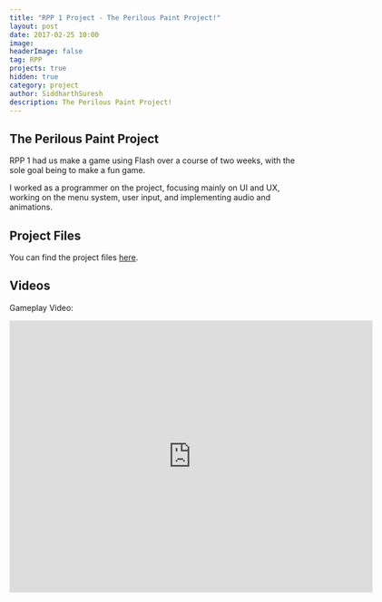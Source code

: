 ```yaml
---
title: "RPP 1 Project - The Perilous Paint Project!"
layout: post
date: 2017-02-25 10:00
image:
headerImage: false
tag: RPP
projects: true
hidden: true
category: project
author: SiddharthSuresh
description: The Perilous Paint Project!
---
```



## The Perilous Paint Project

RPP 1 had us make a game using Flash over a course of two weeks, with the sole goal being to make a fun game.

I worked as a programmer on the project, focusing mainly on UI and UX, working on the menu system, user input, and implementing audio and animations.
 

## Project Files

You can find the project files [here](https://github.com/PranksterGD/PerilousPaintProject).


## Videos

Gameplay Video:

<iframe width="640" height="480" src="https://www.youtube.com/embed/vSV8XMgT1_0" frameborder="0" allowfullscreen></iframe>
